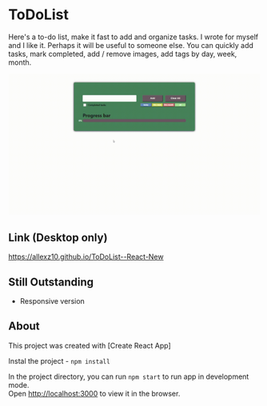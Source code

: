 # ToDoList

 Here's a to-do list, make it fast to add and organize tasks.
 I wrote for myself and I like it. Perhaps it will be useful to someone else.
 You can quickly add tasks, mark completed, add / remove images, add tags by day, week, month.

![Header](https://github.com/allexz10/allexz10/blob/main/assets/React-App-Google-Chrome-2021-12-28-13-39-03_1.gif)

## Link (Desktop only)

https://allexz10.github.io/ToDoList--React-New

## Still Outstanding

- Responsive version

## About

This project was created with [Create React App]

Instal the project - `npm install`

In the project directory, you can run `npm start` to run app in development mode.<br>
Open [http://localhost:3000](http://localhost:3000) to view it in the browser.
